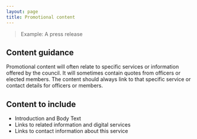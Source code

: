 ```yaml
---
layout: page
title: Promotional content
---
```


> Example: A press release

## Content guidance

Promotional content will often relate to specific services or information offered by the council. It will sometimes contain quotes from officers or elected members. The content should always link to that specific service or contact details for officers or members.

## Content to include

- Introduction and Body Text
- Links to related information and digital services
- Links to contact information about this service
